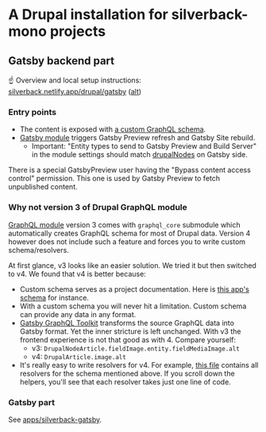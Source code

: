 # A Drupal installation for silverback-mono projects

## Gatsby backend part

☝️ Overview and local setup instructions: [silverback.netlify.app/drupal/gatsby](https://silverback.netlify.app/drupal/gatsby) ([alt](../silverback-website/docs/drupal/gatsby.mdx))

### Entry points

- The content is exposed with [a custom GraphQL schema](./web/modules/custom/silverback_gatsby_test).
- [Gatsby module](https://www.drupal.org/project/gatsby) triggers Gatsby Preview refresh and Gatsby Site rebuild.
  - Important: "Entity types to send to Gatsby Preview and Build Server" in the module settings should match [drupalNodes](../silverback-gatsby/src/gatsby-node-helpers/drupal-nodes.ts) on Gatsby side.

There is a special GatsbyPreview user having the "Bypass content access control" permission. This one is used by Gatsby Preview to fetch unpublished content.

### Why not version 3 of Drupal GraphQL module

[GraphQL module](https://www.drupal.org/project/graphql) version 3 comes with `graphql_core` submodule which automatically creates GraphQL schema for most of Drupal data. Version 4 however does not include such a feature and forces you to write custom schema/resolvers.

At first glance, v3 looks like an easier solution. We tried it but then switched to v4. We found that v4 is better because:

- Custom schema serves as a project documentation. Here is [this app's schema](./web/modules/custom/silverback_gatsby_test/graphql/silverback_gatsby_test.graphqls) for instance.
- With a custom schema you will never hit a limitation. Custom schema can provide any data in any format.
- [Gatsby GraphQL Toolkit](https://github.com/gatsbyjs/gatsby-graphql-toolkit) transforms the source GraphQL data into Gatsby format. Yet the inner stricture is left unchanged. With v3 the frontend experience is not that good as with 4. Compare yourself:
  - v3: `DrupalNodeArticle.fieldImage.entity.fieldMediaImage.alt`
  - v4: `DrupalArticle.image.alt`
- It's really easy to write resolvers for v4. For example, [this file](./web/modules/custom/silverback_gatsby_test/src/Plugin/GraphQL/Schema/SilverbackGatsbyTestSchema.php) contains all resolvers for the schema mentioned above. If you scroll down the helpers, you'll see that each resolver takes just one line of code.

### Gatsby part

See [apps/silverback-gatsby](../silverback-gatsby).
